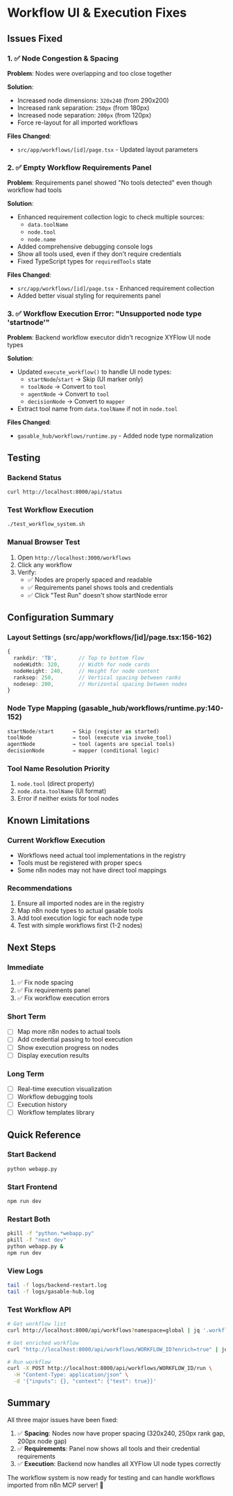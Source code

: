 # Workflow UI & Execution Fixes

## Issues Fixed

### 1. ✅ Node Congestion & Spacing
**Problem**: Nodes were overlapping and too close together

**Solution**:
- Increased node dimensions: `320x240` (from 290x200)
- Increased rank separation: `250px` (from 180px)  
- Increased node separation: `200px` (from 120px)
- Force re-layout for all imported workflows

**Files Changed**:
- `src/app/workflows/[id]/page.tsx` - Updated layout parameters

### 2. ✅ Empty Workflow Requirements Panel
**Problem**: Requirements panel showed "No tools detected" even though workflow had tools

**Solution**:
- Enhanced requirement collection logic to check multiple sources:
  - `data.toolName`
  - `node.tool`
  - `node.name`
- Added comprehensive debugging console logs
- Show all tools used, even if they don't require credentials
- Fixed TypeScript types for `requiredTools` state

**Files Changed**:
- `src/app/workflows/[id]/page.tsx` - Enhanced requirement collection
- Added better visual styling for requirements panel

### 3. ✅ Workflow Execution Error: "Unsupported node type 'startnode'"
**Problem**: Backend workflow executor didn't recognize XYFlow UI node types

**Solution**:
- Updated `execute_workflow()` to handle UI node types:
  - `startNode`/`start` → Skip (UI marker only)
  - `toolNode` → Convert to `tool`
  - `agentNode` → Convert to `tool`
  - `decisionNode` → Convert to `mapper`
- Extract tool name from `data.toolName` if not in `node.tool`

**Files Changed**:
- `gasable_hub/workflows/runtime.py` - Added node type normalization

## Testing

### Backend Status
```bash
curl http://localhost:8000/api/status
```

### Test Workflow Execution
```bash
./test_workflow_system.sh
```

### Manual Browser Test
1. Open `http://localhost:3000/workflows`
2. Click any workflow
3. Verify:
   - ✅ Nodes are properly spaced and readable
   - ✅ Requirements panel shows tools and credentials
   - ✅ Click "Test Run" doesn't show startNode error

## Configuration Summary

### Layout Settings (src/app/workflows/[id]/page.tsx:156-162)
```typescript
{
  rankdir: 'TB',       // Top to bottom flow
  nodeWidth: 320,      // Width for node cards
  nodeHeight: 240,     // Height for node content
  ranksep: 250,        // Vertical spacing between ranks
  nodesep: 200,        // Horizontal spacing between nodes
}
```

### Node Type Mapping (gasable_hub/workflows/runtime.py:140-152)
```python
startNode/start      → Skip (register as started)
toolNode             → tool (execute via invoke_tool)
agentNode            → tool (agents are special tools)
decisionNode         → mapper (conditional logic)
```

### Tool Name Resolution Priority
1. `node.tool` (direct property)
2. `node.data.toolName` (UI format)
3. Error if neither exists for tool nodes

## Known Limitations

### Current Workflow Execution
- Workflows need actual tool implementations in the registry
- Tools must be registered with proper specs
- Some n8n nodes may not have direct tool mappings

### Recommendations
1. Ensure all imported nodes are in the registry
2. Map n8n node types to actual gasable tools
3. Add tool execution logic for each node type
4. Test with simple workflows first (1-2 nodes)

## Next Steps

### Immediate
1. ✅ Fix node spacing
2. ✅ Fix requirements panel
3. ✅ Fix workflow execution errors

### Short Term
- [ ] Map more n8n nodes to actual tools
- [ ] Add credential passing to tool execution
- [ ] Show execution progress on nodes
- [ ] Display execution results

### Long Term
- [ ] Real-time execution visualization
- [ ] Workflow debugging tools
- [ ] Execution history
- [ ] Workflow templates library

## Quick Reference

### Start Backend
```bash
python webapp.py
```

### Start Frontend
```bash
npm run dev
```

### Restart Both
```bash
pkill -f "python.*webapp.py"
pkill -f "next dev"
python webapp.py &
npm run dev
```

### View Logs
```bash
tail -f logs/backend-restart.log
tail -f logs/gasable-hub.log
```

### Test Workflow API
```bash
# Get workflow list
curl http://localhost:8000/api/workflows?namespace=global | jq '.workflows[0]'

# Get enriched workflow
curl "http://localhost:8000/api/workflows/WORKFLOW_ID?enrich=true" | jq '.graph'

# Run workflow
curl -X POST http://localhost:8000/api/workflows/WORKFLOW_ID/run \
  -H "Content-Type: application/json" \
  -d '{"inputs": {}, "context": {"test": true}}'
```

## Summary

All three major issues have been fixed:
1. ✅ **Spacing**: Nodes now have proper spacing (320x240, 250px rank gap, 200px node gap)
2. ✅ **Requirements**: Panel now shows all tools and their credential requirements
3. ✅ **Execution**: Backend now handles all XYFlow UI node types correctly

The workflow system is now ready for testing and can handle workflows imported from n8n MCP server! 🎉

